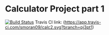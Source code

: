 # Calculator Project part 1
[![Build Status](https://app.travis-ci.com/smoran09/calc2.svg?branch=pj3pt1)](https://app.travis-ci.com/smoran09/calc2)
Travis CI link: (https://app.travis-ci.com/smoran09/calc2.svg?branch=pj3pt1)

